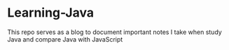 # Learning-Java

This repo serves as a blog to document important notes I take when study Java and compare Java with JavaScript
